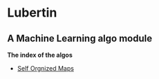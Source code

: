 Lubertin
======

## A Machine Learning algo module

**The index of the algos**
* [Self Orgnized Maps](https://github.com/Codegass/Lubertin/tree/master/self_orgnized_maps)
